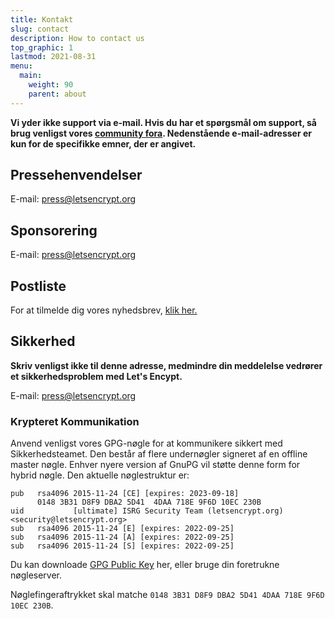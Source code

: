 ```yaml
---
title: Kontakt
slug: contact
description: How to contact us
top_graphic: 1
lastmod: 2021-08-31
menu:
  main:
    weight: 90
    parent: about
---
```


**Vi yder ikke support via e-mail. Hvis du har et spørgsmål om support, så brug venligst vores [community fora](https://community.letsencrypt.org). Nedenstående e-mail-adresser er kun for de specifikke emner, der er angivet.**

## Pressehenvendelser

E-mail: [press@letsencrypt.org](mailto:press@letsencrypt.org)

## Sponsorering

E-mail: [press@letsencrypt.org](mailto:sponsor@letsencrypt.org)

## Postliste

For at tilmelde dig vores nyhedsbrev, [klik her.](https://mailchi.mp/letsencrypt.org/fjp6ha1gad)

## Sikkerhed

**Skriv venligst ikke til denne adresse, medmindre din meddelelse vedrører et sikkerhedsproblem med Let's Encypt.**

E-mail: [press@letsencrypt.org](mailto:security@letsencrypt.org)

### Krypteret Kommunikation

Anvend venligst vores GPG-nøgle for at kommunikere sikkert med Sikkerhedsteamet. Den består af flere undernøgler signeret af en offline master nøgle. Enhver nyere version af GnuPG vil støtte denne form for hybrid nøgle. Den aktuelle nøglestruktur er:

```
pub   rsa4096 2015-11-24 [CE] [expires: 2023-09-18]
      0148 3B31 D8F9 DBA2 5D41  4DAA 718E 9F6D 10EC 230B
uid           [ultimate] ISRG Security Team (letsencrypt.org) <security@letsencrypt.org>
sub   rsa4096 2015-11-24 [E] [expires: 2022-09-25]
sub   rsa4096 2015-11-24 [A] [expires: 2022-09-25]
sub   rsa4096 2015-11-24 [S] [expires: 2022-09-25]
```

Du kan downloade [GPG Public Key](/security_letsencrypt.org-publickey.asc) her, eller bruge din foretrukne nøgleserver.

Nøglefingeraftrykket skal matche `0148 3B31 D8F9 DBA2 5D41 4DAA 718E 9F6D 10EC 230B`.
